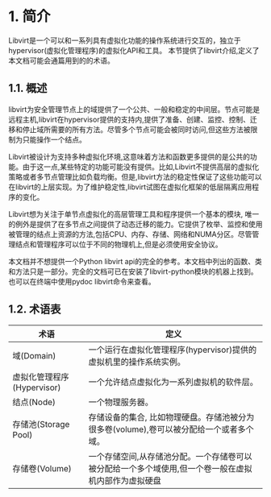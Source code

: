 # 1. 简介
Libvirt是一个可以和一系列具有虚拟化功能的操作系统进行交互的，独立于hypervisor(虚拟化管理程序)的虚拟化API和工具。
本节提供了libvirt介绍,定义了本文档可能会通篇用到的的术语。

## 1.1. 概述
libvirt为安全管理节点上的域提供了一个公共、一般和稳定的中间层。节点可能是远程主机,libvirt在hypervisor提供的支持内,提供了准备、创建、监控、控制、迁移和停止域所需要的所有方法。尽管多个节点可能会被同时访问,但这些方法被限制为只能操作一个结点。  

Libvirt被设计为支持多种虚拟化环境,这意味着方法和函数更多提供的是公共的功能。由于这一点,某些特定的功能可能没有提供。比如,Libvirt不提供高层的虚拟化策略或者多节点管理比如负载均衡。但是,libvirt方法的稳定性保证了这些功能可以在libvirt的上层实现。为了维护稳定性,libvirt试图在虚拟化框架的低层隔离应用程序的变化。  

Libvirt想为关注于单节点虚拟化的高层管理工具和程序提供一个基本的模块, 唯一的例外是提供了在多节点之间提供了动态迁移的能力。它提供了枚举、监控和使用被管理的结点上资源的方法,包括CPU、内存、存储、网络和NUMA分区。尽管管理结点和管理程序可以位于不同的物理机上,但是必须使用安全协议。  

本文档并不想提供一个Python libvirt api的完全的参考。本文档中列出的函数、类和方法只是一部分。完全的文档可已在安装了libvirt-python模块的机器上找到。也可以在终端中使用pydoc libvirt命令来查看。  

## 1.2. 术语表
| 术语 | 定义 |
| ------| ------ |
| 域(Domain) | 一个运行在虚拟化管理程序(hypervisor)提供的虚拟机里的操作系统实例。 |
| 虚拟化管理程序(Hypervisor) | 一个允许结点虚拟化为一系列虚拟机的软件层。 |
| 结点(Node) | 一个物理服务器。 |
| 存储池(Storage Pool) | 存储设备的集合, 比如物理硬盘。存储池被分为很多卷(volume),卷可以被分配给一个或者多个域。 |
| 存储卷(Volume) | 一个存储空间,从存储池分配。一个存储卷可以被分配给一个多个域使用,但一个卷一般在虚拟机内部作为虚拟硬盘 |


